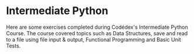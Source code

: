# Intermediate Python
Here are some exercises completed during Codédex's Intermediate Python Course. The course covered topics such as Data Structures, save and read to a file using file input & output, Functional Programming and Basic Unit Tests.